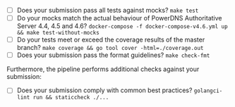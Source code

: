 * [ ] Does your submission pass all tests against mocks? `make test`
* [ ] Do your mocks match the actual behaviour of PowerDNS Authoritative Server 4.4, 4.5 and 4.6? `docker-compose -f docker-compose-v4.6.yml up && make test-without-mocks`
* [ ] Do your tests meet or exceed the coverage results of the master branch? `make coverage && go tool cover -html=./coverage.out`
* [ ] Does your submission pass the format guidelines? `make check-fmt`

Furthermore, the pipeline performs additional checks against your submission:

* [ ] Does your submission comply with common best practices? `golangci-lint run && staticcheck ./...`
